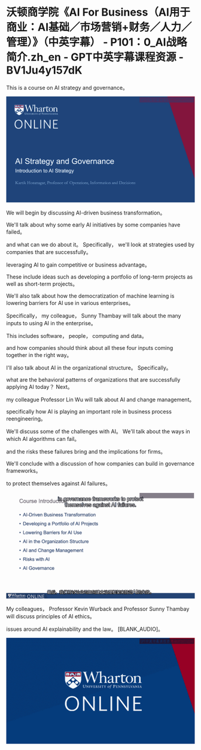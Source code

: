# 沃顿商学院《AI For Business（AI用于商业：AI基础／市场营销+财务／人力／管理）》（中英字幕） - P101：0_AI战略简介.zh_en - GPT中英字幕课程资源 - BV1Ju4y157dK

 This is a course on AI strategy and governance。

![](img/edb707a9d4aaa567ee1914ccd835b37f_1.png)

 We will begin by discussing AI-driven business transformation。

 We'll talk about why some early AI initiatives by some companies have failed。

 and what can we do about it。 Specifically， we'll look at strategies used by companies that are successfully。

 leveraging AI to gain competitive or business advantage。

 These include ideas such as developing a portfolio of long-term projects as well as short-term projects。

 We'll also talk about how the democratization of machine learning is lowering barriers for AI use in various enterprises。

 Specifically， my colleague， Sunny Thambay will talk about the many inputs to using AI in the enterprise。

 This includes software， people， computing and data。

 and how companies should think about all these four inputs coming together in the right way。

 I'll also talk about AI in the organizational structure。 Specifically。

 what are the behavioral patterns of organizations that are successfully applying AI today？ Next。

 my colleague Professor Lin Wu will talk about AI and change management。

 specifically how AI is playing an important role in business process reengineering。

 We'll discuss some of the challenges with AI。 We'll talk about the ways in which AI algorithms can fail。

 and the risks these failures bring and the implications for firms。

 We'll conclude with a discussion of how companies can build in governance frameworks。

 to protect themselves against AI failures。

![](img/edb707a9d4aaa567ee1914ccd835b37f_3.png)

 My colleagues， Professor Kevin Wurback and Professor Sunny Thambay will discuss principles of AI ethics。

 issues around AI explainability and the law。 [BLANK_AUDIO]。



![](img/edb707a9d4aaa567ee1914ccd835b37f_5.png)